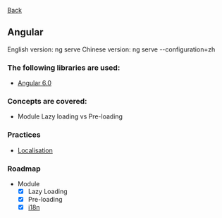 [Back](../README.md)

##  Angular 

English version: ng serve
Chinese version: ng serve --configuration=zh
        
### The following libraries are used:
* [Angular 6.0](https://angular.io)

### Concepts are covered:
* Module Lazy loading vs Pre-loading

### Practices
* [Localisation](https://angular.io/guide/i18n)

### Roadmap  
* Module
  * [x] Lazy Loading 
  * [x] Pre-loading
  * [x] [i18n](./angular/i18n.md)